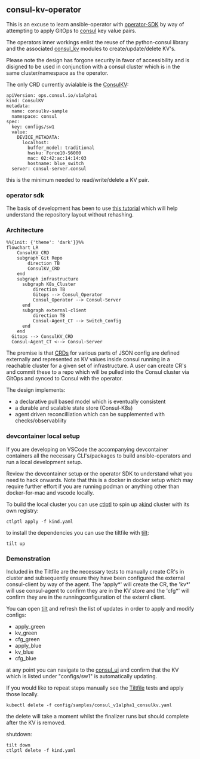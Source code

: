 ## consul-kv-operator

This is an excuse to learn ansible-operator with [operator-SDK](https://github.com/operator-framework/operator-sdk) by way of attempting to apply GitOps to [consul](https://consul.io) key value pairs. 

The operators inner workings enlist the reuse of the python-consul library and the associated [consul_kv](https://docs.ansible.com/ansible/latest/collections/community/general/consul_kv_module.html) modules to create/update/delete KV's.

Please note the design has forgone security in favor of accessibility and is disigned to be used in conjunction with a consul cluster which is in the same cluster/namespace as the operator.

The only CRD currently avialable is the [ConsulKV](config/samples/consul_v1alpha1_consulkv.yaml):

```
apiVersion: ops.consul.io/v1alpha1
kind: ConsulKV
metadata:
  name: consulkv-sample
  namespace: consul
spec:
  key: configs/sw1
  value: 
    DEVICE_METADATA:
      localhost:
        buffer_model: traditional
        hwsku: Force10-S6000
        mac: 02:42:ac:14:14:03
        hostname: blue_switch
  server: consul-server.consul
```

this is the minimum needed to read/write/delete a KV pair.

### operator sdk

The basis of development has been to use [this tutorial](https://sdk.operatorframework.io/docs/building-operators/ansible/tutorial/) which will help understand the repository layout without rehashing.

### Architecture

```mermaid
%%{init: {'theme': 'dark'}}%%
flowchart LR
    ConsulKV_CRD 
    subgraph Git Repo
        direction TB
        ConsulKV_CRD 
    end
    subgraph infrastructure
      subgraph K8s_Cluster
          direction TB
          Gitops --> Consul_Operator
          Consul_Operator --> Consul-Server
      end
      subgraph external-client
          direction TB
          Consul-Agent_CT --> Switch_Config
      end
    end
  Gitops --> ConsulKV_CRD 
  Consul-Agent_CT <--> Consul-Server
```

The premise is that [CRDs](https://kubernetes.io/docs/tasks/extend-kubernetes/custom-resources/custom-resource-definitions/) for various parts of JSON config are defined externally and represented as KV values inside consul running in a reachable cluster for a given set of infrastructure. A user can create CR's and commit these to a repo which will be pulled into the Consul cluster via GitOps and synced to Consul with the operator.

The design implements:
- a declarative pull based model which is eventually consistent
- a durable and scalable state store (Consul-K8s)
- agent driven reconcilliation which can be supplemented with checks/observabliity

### devcontainer local setup

If you are developing on VSCode the accompanying devcontainer containers all the necessary CLI's/packages to build ansible-operators and run a local development setup.

Review the devcontainer setup or the operator SDK to understand what you need to hack onwards. Note that this is a docker in docker setup which may require further effort if you are running podman or anything other than docker-for-mac and vscode locally.

To build the local cluster you can use [ctlptl](https://github.com/tilt-dev/ctlptl) to spin up  a[kind](https://kind.sigs.k8s.io) cluster with its own registry:
```
ctlptl apply -f kind.yaml
```
to install the dependencies you can use the tiltfile with [tilt](https://tilt.dev):
```
tilt up
```

### Demonstration

Included in the Tiltfile are the necessary tests to manually create CR's in cluster and subsequently ensure they have been configured the external consul-client by way of the agent. The 'apply*' will create the CR, the 'kv*' will use consul-agent to confirm they are in the KV store and the 'cfg*' will confirm they are in the runningconfiguration of the externl client.

You can open [tilt](http://localhost:10350/) and refresh the list of updates in order to apply and modify configs:
- apply_green
- kv_green
- cfg_green
- apply_blue
- kv_blue
- cfg_blue

at any point you can navigate to the [consul_ui](http://localhost:8500) and confirm that the KV which is listed under "configs/sw1" is automatically updating.

If you would like to repeat steps manually see the [Tiltfile](Tiltfile) tests and apply those locally.

```
kubectl delete -f config/samples/consul_v1alpha1_consulkv.yaml
```
the delete will take a moment whilst the finalizer runs but should complete after the KV is removed.

shutdown:
```
tilt down
ctlptl delete -f kind.yaml
```